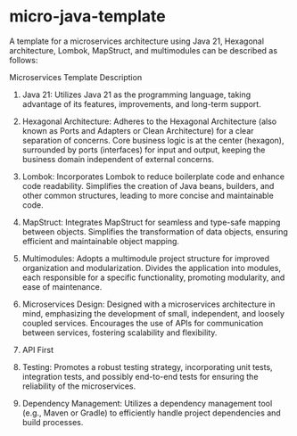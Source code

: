 # micro-java-template

A template for a microservices architecture using Java 21, Hexagonal architecture, Lombok, MapStruct, and multimodules can be described as follows:

Microservices Template Description
1. Java 21:
Utilizes Java 21 as the programming language, taking advantage of its features, improvements, and long-term support.

2. Hexagonal Architecture:
Adheres to the Hexagonal Architecture (also known as Ports and Adapters or Clean Architecture) for a clear separation of concerns.
Core business logic is at the center (hexagon), surrounded by ports (interfaces) for input and output, keeping the business domain independent of external concerns.

3. Lombok:
Incorporates Lombok to reduce boilerplate code and enhance code readability.
Simplifies the creation of Java beans, builders, and other common structures, leading to more concise and maintainable code.

4. MapStruct:
Integrates MapStruct for seamless and type-safe mapping between objects.
Simplifies the transformation of data objects, ensuring efficient and maintainable object mapping.

5. Multimodules:
Adopts a multimodule project structure for improved organization and modularization.
Divides the application into modules, each responsible for a specific functionality, promoting modularity, and ease of maintenance.

6. Microservices Design:
Designed with a microservices architecture in mind, emphasizing the development of small, independent, and loosely coupled services.
Encourages the use of APIs for communication between services, fostering scalability and flexibility.

7. API First

8. Testing:
Promotes a robust testing strategy, incorporating unit tests, integration tests, and possibly end-to-end tests for ensuring the reliability of the microservices.

9. Dependency Management:
Utilizes a dependency management tool (e.g., Maven or Gradle) to efficiently handle project dependencies and build processes.
